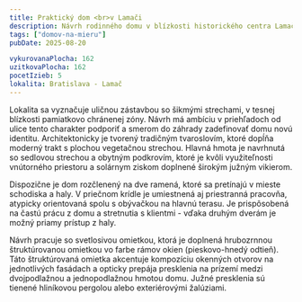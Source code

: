 ```yaml
---
title: Praktický dom <br>v Lamači
description: Návrh rodinného domu v blízkosti historického centra Lamača. S klientmi sme začali spoluprácu architektonickou štúdiou rekonštrukcie rodinného domu, v ktorej sme navrhovali eliminovať prevádzkové problémy jednoduchou prístavbou smerom do záhrady. Následne sa rozhodli s nami overiť aj možnosť novostavby, ktorá by bez kompromisov naplnila ich aktuálne požiadavky na bývanie a prácu z domu.
tags: ["domov-na-mieru"]
pubDate: 2025-08-20

vykurovanaPlocha: 162
uzitkovaPlocha: 162
pocetIzieb: 5
lokalita: Bratislava - Lamač
---
```


Lokalita sa vyznačuje uličnou zástavbou so šikmými strechami, v tesnej blízkosti pamiatkovo chránenej zóny. Návrh má ambíciu v priehľadoch od ulice tento charakter podporiť a smerom do záhrady zadefinovať domu novú identitu. Architektonicky je tvorený tradičným tvaroslovím, ktoré dopĺňa moderný trakt s plochou vegetačnou strechou. Hlavná hmota je navrhnutá so sedlovou strechou a obytným podkrovím, ktoré je kvôli využiteľnosti vnútorného priestoru a solárnym ziskom doplnené širokým južným vikierom.

Dispozične je dom rozčlenený na dve ramená, ktoré sa pretínajú v mieste schodiska a haly. V priečnom krídle je umiestnená aj priestranná pracovňa, atypicky orientovaná spolu s obývačkou na hlavnú terasu. Je prispôsobená na častú prácu z domu a stretnutia s klientmi - vďaka druhým dverám je možný priamy prístup z haly.

Návrh pracuje so svetlosivou omietkou, ktorá je doplnená hrubozrnnou štruktúrovanou omietkou vo farbe rámov okien (pieskovo-hnedý odtieň). Táto štruktúrovaná omietka akcentuje kompozíciu okenných otvorov na jednotlivých fasádach a opticky prepája presklenia na prízemí medzi dvojpodlažnou a jednopodlažnou hmotou domu. Južné presklenia sú tienené hliníkovou pergolou alebo exteriérovými žalúziami.


